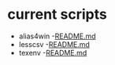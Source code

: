 # current scripts
- alias4win
  -[README.md](/alias4win/README.md)
- lesscsv
  -[README.md](/lesscsv/README.md)
- texenv
  -[README.md](/texenv/README.md)
